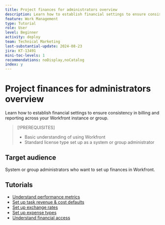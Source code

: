 ```yaml
---
title: Project finances for administrators overview
description: Learn how to establish financial settings to ensure consistency in billing and reporting across your Workfront instance or group.
feature: Work Management
type: Tutorial
role: User
level: Beginner
activity: deploy
team: Technical Marketing
last-substantial-update: 2024-08-23
jira: KT-13491
mini-toc-levels: 1
recommendations: noDisplay,noCatalog
index: y
---
```


# Project finances for administrators overview

Learn how to establish financial settings to ensure consistency in billing and reporting across your Workfront instance or group.


>[!PREREQUISITES]
>
>* Basic understanding of using Workfront
>* Standard license type set up as a system or group administrator

## Target audience

System or group administrators who want to set up finances in Workfront.


## Tutorials

* [Understand performance metrics](/help/manage-work/project-finances/understand-performance-metrics.md)
* [Set up task revenue & cost defaults](/help/manage-work/project-finances/set-up-task-revenue-and-cost-defaults.md)
* [Set up exchange rates](/help/manage-work/project-finances/set-up-exchange-rates.md)
* [Set up expense types](/help/manage-work/project-finances/set-up-expense-types.md)
* [Understand financial access](/help/manage-work/project-finances/understand-financial-access.md)
